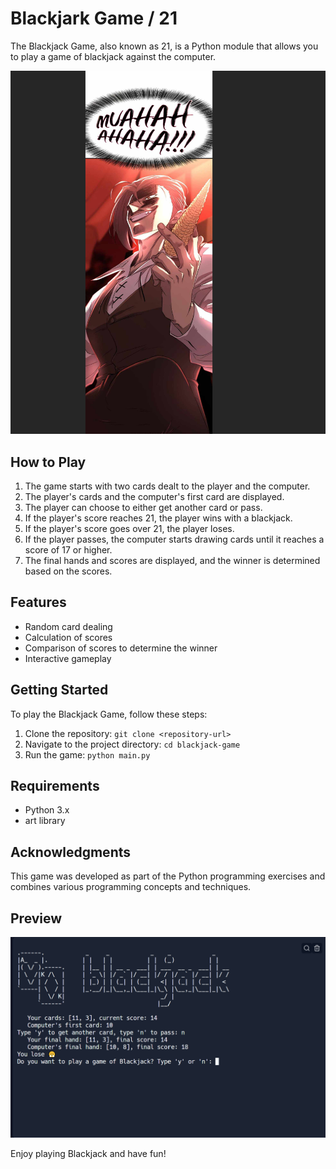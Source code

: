 # Blackjark Game / 21

The Blackjack Game, also known as 21, is a Python module that allows you to play a game of blackjack against the computer.

![img](./image/img2.png)

## How to Play

1. The game starts with two cards dealt to the player and the computer.
2. The player's cards and the computer's first card are displayed.
3. The player can choose to either get another card or pass.
4. If the player's score reaches 21, the player wins with a blackjack.
5. If the player's score goes over 21, the player loses.
6. If the player passes, the computer starts drawing cards until it reaches a score of 17 or higher.
7. The final hands and scores are displayed, and the winner is determined based on the scores.

## Features

- Random card dealing
- Calculation of scores
- Comparison of scores to determine the winner
- Interactive gameplay

## Getting Started

To play the Blackjack Game, follow these steps:

1. Clone the repository: `git clone <repository-url>`
2. Navigate to the project directory: `cd blackjack-game`
3. Run the game: `python main.py`

## Requirements

- Python 3.x
- art library

## Acknowledgments

This game was developed as part of the Python programming exercises and combines various programming concepts and techniques.

## Preview

![Game Preview](./image/img.png)

Enjoy playing Blackjack and have fun!
